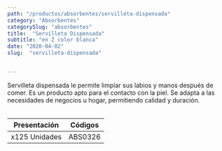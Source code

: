 ```yaml
---
path: "/productos/absorbentes/servilleta-dispensada"
category: "Absorbentes"
categorySlug: "absorbentes"
title:  "Servilleta Dispensada"
subtitle: "en Z color blanca"
date: "2020-04-02"
slug:  "servilleta-dispensada"


---
```

Servilleta dispensada le permite limpiar sus labios y manos después de comer. Es un producto apto para el contacto con la piel. Se adapta a las necesidades de negocios u hogar, permitiendo calidad y duración.
<br> <br>
<table class="min-w-full md:min-w-0 divide-y-0 divide-gray-200">
          <thead class=" bg-white">
            <tr>
              <th scope="col" class="px-6 text-center text-xs font-medium text-blue-500 uppercase tracking-wider">
                Presentación
              </th>
              <th scope="col" class="px-6 py-3 text-center text-xs font-medium text-blue-500 uppercase tracking-wider">
                Códigos
              </th>
            </tr>
          </thead>
          <tbody>
            <tr class="bg-gray-400">
              <td class="px-6 py-4 whitespace-nowrap text-sm text-gray-700 text-center">
              x125 Unidades 
              </td>
              <td class="px-6 py-4 whitespace-nowrap text-sm text-gray-700 text-center">
              ABS0326
              </td>
            </tr> 
          </tbody>
        </table>



